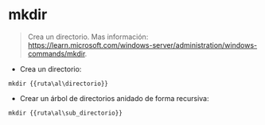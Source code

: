 # mkdir

> Crea un directorio.
> Mas información: <https://learn.microsoft.com/windows-server/administration/windows-commands/mkdir>.

- Crea un directorio:

`mkdir {{ruta\al\directorio}}`

- Crear un árbol de directorios anidado de forma recursiva:

`mkdir {{ruta\al\sub_directorio}}`
